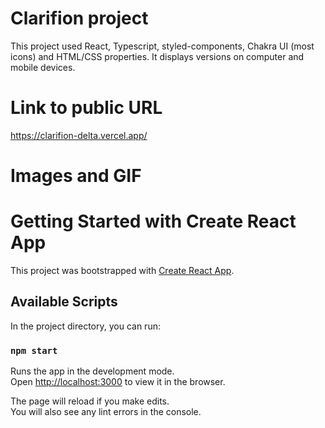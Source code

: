 # Clarifion project

This project used React, Typescript, styled-components, Chakra UI (most icons) and HTML/CSS properties. It displays versions on computer and mobile devices.

# Link to public URL

https://clarifion-delta.vercel.app/

# Images and GIF

# Getting Started with Create React App

This project was bootstrapped with [Create React App](https://github.com/facebook/create-react-app).

## Available Scripts

In the project directory, you can run:

### `npm start`

Runs the app in the development mode.\
Open [http://localhost:3000](http://localhost:3000) to view it in the browser.

The page will reload if you make edits.\
You will also see any lint errors in the console.
